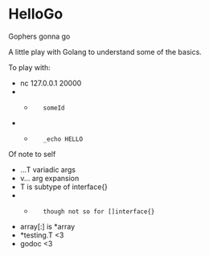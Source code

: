 # HelloGo
Gophers gonna go   
   
A little play with Golang to understand some of the basics.   

To play with:   
 -	nc 127.0.0.1 20000   
 - -		someId   
 - -		_echo HELLO   
   
Of note to self   
 -	...T variadic args   
 -	v... arg expansion   
 -	T is subtype of interface{}   
 - -		though not so for []interface{}    
 -	array[:] is *array    
 -	*testing.T <3    
 -	godoc <3   

